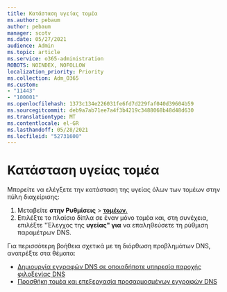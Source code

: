 ```yaml
---
title: Κατάσταση υγείας τομέα
ms.author: pebaum
author: pebaum
manager: scotv
ms.date: 05/27/2021
audience: Admin
ms.topic: article
ms.service: o365-administration
ROBOTS: NOINDEX, NOFOLLOW
localization_priority: Priority
ms.collection: Adm_O365
ms.custom:
- "11443"
- "100001"
ms.openlocfilehash: 1373c134e226031fe6fd7d229faf040d39604b59
ms.sourcegitcommit: deb9a7ab71ee7a4f3b4219c3488068b48d48d630
ms.translationtype: MT
ms.contentlocale: el-GR
ms.lasthandoff: 05/28/2021
ms.locfileid: "52731600"
---
```

# <a name="domain-health-status"></a>Κατάσταση υγείας τομέα

Μπορείτε να ελέγξετε την κατάσταση της υγείας όλων των τομέων στην πύλη διαχείρισης:

1. Μεταβείτε **στην Ρυθμίσεις**  >  [**τομέων.**](https://portal.microsoft.com/Adminportal/Home?ref=/Domains)
1. Επιλέξτε το πλαίσιο δίπλα σε έναν μόνο τομέα και, στη συνέχεια, επιλέξτε "Έλεγχος της **υγείας" για** να επαληθεύσετε τη ρύθμιση παραμέτρων DNS.

Για περισσότερη βοήθεια σχετικά με τη διόρθωση προβλημάτων DNS, ανατρέξτε στα θέματα:

- [Δημιουργία εγγραφών DNS σε οποιαδήποτε υπηρεσία παροχής φιλοξενίας DNS](/microsoft-365/admin/get-help-with-domains/create-dns-records-at-any-dns-hosting-provider)
- [Προσθήκη τομέα και επεξεργασία προσαρμοσμένων εγγραφών DNS](/microsoft-365/admin/setup/add-domain)